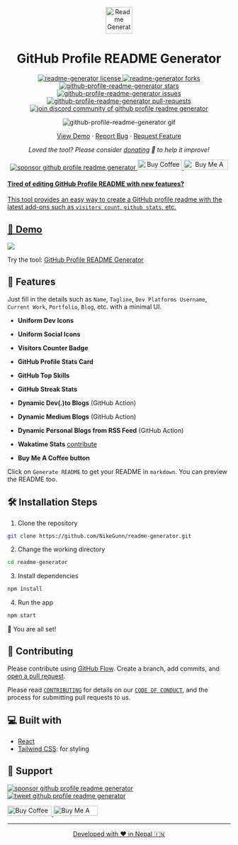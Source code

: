 <p align="center">
  <a href="https://genreadme.netlify.app/">
    <img alt="Readme Generator" src="./src/images/mdg.png" width="60" />
  </a>
</p>
<h1 align="center">
  GitHub Profile README Generator
</h1>

<p align="center">
<a href="https://github.com/NikeGunn/readme-generator/master/LICENSE" target="blank">
<img src="https://img.shields.io/github/license/NikeGunn/readme-generator?style=flat-square" alt="readme-generator license" />
</a>
<a href="https://github.com/NikeGunn/readme-generator/fork" target="blank">
<img src="https://img.shields.io/github/forks/NikeGunn/github-profile-readme-generator?style=flat-square" alt="readme-generator forks"/>
</a>
<a href="https://github.com/NikeGunn/github-profile-readme-generator/stargazers" target="blank">
<img src="https://img.shields.io/github/stars/NikeGunn/github-profile-readme-generator?style=flat-square" alt="github-profile-readme-generator stars"/>
</a>
<a href="https://github.com/NikeGunn/github-profile-readme-generator/issues" target="blank">
<img src="https://img.shields.io/github/issues/NikeGunn/github-profile-readme-generator?style=flat-square" alt="github-profile-readme-generator issues"/>
</a>
<a href="https://github.com/NikeGunn/github-profile-readme-generator/pulls" target="blank">
<img src="https://img.shields.io/github/issues-pr/NikeGunn/github-profile-readme-generator?style=flat-square" alt="github-profile-readme-generator pull-requests"/>
</a>
<a href="https://discord.gg/HHMs7Eg" target="blank">
<img src="https://img.shields.io/discord/735303195105951764?label=Join%20Community&logo=discord&style=flat-square" alt="join discord community of github profile readme generator"/>
</a>
</p>

<p align="center"><img src="./src/images/github-profile-readme-generator.gif" alt="github-profile-readme-generator gif" /></p>

<p align="center">
    <a href="https://genreadme.netlify.app/" target="blank">View Demo</a>
    ·
    <a href="https://genreadme.netlify.app/issues/new/choose">Report Bug</a>
    ·
    <a href="https://genreadme.netlify.app/issues/new/choose">Request Feature</a>
</p>

<p align="center">
<i>Loved the tool? Please consider <a href="https://paypal.me/rahuldkjain/10">donating</a>  💸 to help it improve!</i>
</p>

<p align="center">
<a href="https://www.paypal.me/Nikhil Bhagat"><img src="https://img.shields.io/badge/support-PayPal-blue?logo=PayPal&style=flat-square&label=Donate" alt="sponsor github profile readme generator"/>
</a>
<a href='https://ko-fi.com/A0A81XXSX' target='_blank'><img height='23' width="100" src='https://cdn.ko-fi.com/cdn/kofi3.png?v=2' alt='Buy Coffee for rahuldkjain' />
</a>
<a href="https://www.buymeacoffee.com/rahuldkjain" target="_blank"><img src="https://cdn.buymeacoffee.com/buttons/default-orange.png" alt="Buy Me A Coffee" height="23" width="100" style="border-radius:1px" />
</p>

#### Tired of editing GitHub Profile README with new features?

This tool provides an easy way to create a GitHub profile readme with the latest add-ons such as `visitors count`, `github stats`, etc.

## 🚀 Demo

<a href="https://genreadme.netlify.app/" target="blank">
<img src="https://img.shields.io/website?url=https%3A%2F%2FNikeGunn.github.io%2Fgh-profile-readme-generator&logo=github&style=flat-square" />
</a>

Try the tool: [GitHub Profile README Generator](https://genreadme.netlify.app/)

## 🧐 Features

Just fill in the details such as `Name`, `Tagline`, `Dev Platforms Username`, `Current Work`, `Portfolio`, `Blog`, etc. with a minimal UI.

- **Uniform Dev Icons**

- **Uniform Social Icons**

- **Visitors Counter Badge**

- **GitHub Profile Stats Card**

- **GitHub Top Skills**

- **GitHub Streak Stats**

- **Dynamic Dev(.)to Blogs** (GitHub Action)

- **Dynamic Medium Blogs** (GitHub Action)

- **Dynamic Personal Blogs from RSS Feed** (GitHub Action)

- **Wakatime Stats** [contribute](https://github.com/rahuldkjain/github-profile-readme-generator/issues/115)

- **Buy Me A Coffee button**

Click on `Generate README` to get your README in `markdown`.
You can preview the README too.

## 🛠️ Installation Steps

1. Clone the repository

```bash
git clone https://github.com/NikeGunn/readme-generator.git
```

2. Change the working directory

```bash
cd readme-generator
```

3. Install dependencies

```bash
npm install
```

4. Run the app

```bash
npm start
```

🌟 You are all set!

## 🍰 Contributing

Please contribute using [GitHub Flow](https://guides.github.com/introduction/flow). Create a branch, add commits, and [open a pull request](https://github.com/NikeGunn/readme-generator/compare).

Please read [`CONTRIBUTING`](CONTRIBUTING.md) for details on our [`CODE OF CONDUCT`](CODE_OF_CONDUCT.md), and the process for submitting pull requests to us.

## 💻 Built with

- [React](https://react.dev/)
- [Tailwind CSS](https://tailwindcss.com/): for styling

## 🙏 Support

<p align="left">
<a href="https://www.paypal.me/Nikhil Bhagat/10"><img src="https://ionicabizau.github.io/badges/paypal.svg" alt="sponsor github profile readme generator"/>
</a>
<a href="https://twitter.com/intent/tweet?text=Wow:&url=https%3A%2F%2Frahuldkjain.github.io%2Fgithub-profile-readme-generator">
<img src="https://img.shields.io/twitter/url?style=social&url=https%3A%2F%2FNikeGunn.github.io%2Freadme-generator" alt="tweet github profile readme generator"/>
</a>
</p>

<p align="left">
  <a href='https://ko-fi.com/A0A81XXSX' target='_blank'><img height='23' width="100" src='https://cdn.ko-fi.com/cdn/kofi3.png?v=2' alt='Buy Coffee for rahuldkjain' />
  </a>
  <a href="https://www.buymeacoffee.com/NikeGunn" target="_blank"><img src="https://cdn.buymeacoffee.com/buttons/default-orange.png" alt="Buy Me A Coffee" height="23" width="100" style="border-radius:2px" />
</p>

<hr>
<p align="center">
Developed with ❤️ in Nepal 🇮🇳 
</p>
